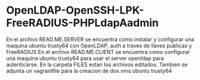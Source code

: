 # OpenLDAP-OpenSSH-LPK-FreeRADIUS-PHPLdapAadmin
En el archivo READ.ME.SERVER se encuentra como instalar y configurar una maquina ubuntu trusty64 con OpenLDAP, auth a traves de llaves publicas y FreeRADIUS
En el archivo READ.ME.CLIENT se encuentra como configurar una maquina ubuntu trusty64 para usar el server openldap para autenticarse.
En la carpeta FILES estan los archivos editados.
Tambien se adjunta un vagrantfile para la creacion de dos vms ubuntu trusty64
